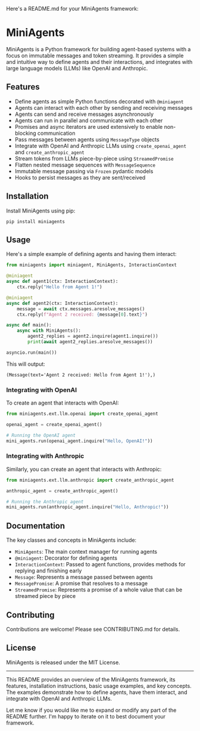 Here's a README.md for your MiniAgents framework:

# MiniAgents

MiniAgents is a Python framework for building agent-based systems with a focus on immutable messages and token streaming. It provides a simple and intuitive way to define agents and their interactions, and integrates with large language models (LLMs) like OpenAI and Anthropic.

## Features

- Define agents as simple Python functions decorated with `@miniagent`
- Agents can interact with each other by sending and receiving messages
- Agents can send and receive messages asynchronously
- Agents can run in parallel and communicate with each other
- Promises and async iterators are used extensively to enable non-blocking communication
- Pass messages between agents using `MessageType` objects
- Integrate with OpenAI and Anthropic LLMs using `create_openai_agent` and `create_anthropic_agent`
- Stream tokens from LLMs piece-by-piece using `StreamedPromise`
- Flatten nested message sequences with `MessageSequence`
- Immutable message passing via `Frozen` pydantic models
- Hooks to persist messages as they are sent/received

## Installation

Install MiniAgents using pip:

```
pip install miniagents
```

## Usage

Here's a simple example of defining agents and having them interact:

```python
from miniagents import miniagent, MiniAgents, InteractionContext

@miniagent
async def agent1(ctx: InteractionContext):
    ctx.reply("Hello from Agent 1!")

@miniagent
async def agent2(ctx: InteractionContext):
    message = await ctx.messages.aresolve_messages()
    ctx.reply(f"Agent 2 received: {message[0].text}")

async def main():
    async with MiniAgents():
        agent2_replies = agent2.inquire(agent1.inquire())
        print(await agent2_replies.aresolve_messages())

asyncio.run(main())
```

This will output:
```
(Message(text='Agent 2 received: Hello from Agent 1!'),)
```

### Integrating with OpenAI

To create an agent that interacts with OpenAI:

```python
from miniagents.ext.llm.openai import create_openai_agent

openai_agent = create_openai_agent()

# Running the OpenAI agent
mini_agents.run(openai_agent.inquire("Hello, OpenAI!"))
```

### Integrating with Anthropic

Similarly, you can create an agent that interacts with Anthropic:

```python
from miniagents.ext.llm.anthropic import create_anthropic_agent

anthropic_agent = create_anthropic_agent()

# Running the Anthropic agent
mini_agents.run(anthropic_agent.inquire("Hello, Anthropic!"))
```

## Documentation

The key classes and concepts in MiniAgents include:

- `MiniAgents`: The main context manager for running agents
- `@miniagent`: Decorator for defining agents
- `InteractionContext`: Passed to agent functions, provides methods for replying and finishing early
- `Message`: Represents a message passed between agents
- `MessagePromise`: A promise that resolves to a message
- `StreamedPromise`: Represents a promise of a whole value that can be streamed piece by piece

## Contributing

Contributions are welcome! Please see CONTRIBUTING.md for details.

## License

MiniAgents is released under the MIT License.

---

This README provides an overview of the MiniAgents framework, its features, installation instructions, basic usage examples, and key concepts. The examples demonstrate how to define agents, have them interact, and integrate with OpenAI and Anthropic LLMs.

Let me know if you would like me to expand or modify any part of the README further. I'm happy to iterate on it to best document your framework.
